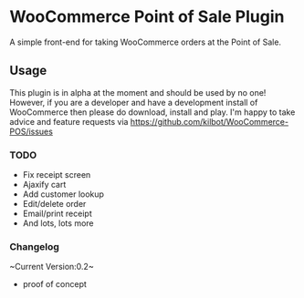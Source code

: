 # WooCommerce Point of Sale Plugin

A simple front-end for taking WooCommerce orders at the Point of Sale.

## Usage

This plugin is in alpha at the moment and should be used by no one! However, if you are a developer and have a development install of WooCommerce then please do download, install and play. I'm happy to take advice and feature requests via https://github.com/kilbot/WooCommerce-POS/issues

### TODO

* Fix receipt screen
* Ajaxify cart
* Add customer lookup
* Edit/delete order
* Email/print receipt
* And lots, lots more

### Changelog

~Current Version:0.2~

- proof of concept